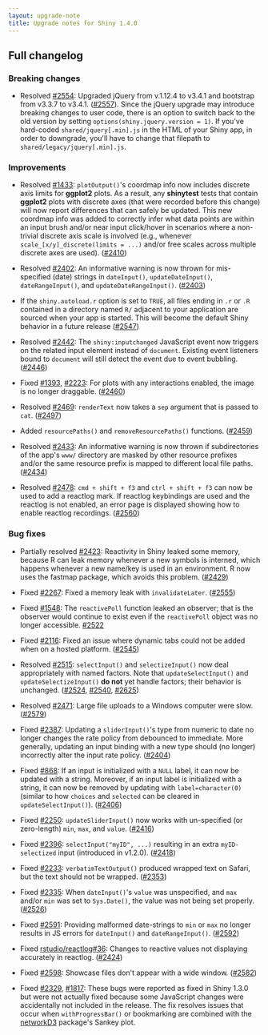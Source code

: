 ```yaml
---
layout: upgrade-note
title: Upgrade notes for Shiny 1.4.0
---
```


## Full changelog

### Breaking changes

* Resolved [#2554](https://github.com/rstudio/shiny/issues/2554): Upgraded jQuery from v.1.12.4 to v3.4.1 and bootstrap from v3.3.7 to v3.4.1. ([#2557](https://github.com/rstudio/shiny/pull/2557)). Since the jQuery upgrade may introduce breaking changes to user code, there is an option to switch back to the old version by setting `options(shiny.jquery.version = 1)`. If you've hard-coded `shared/jquery[.min].js` in the HTML of your Shiny app, in order to downgrade, you'll have to change that filepath to `shared/legacy/jquery[.min].js`.

### Improvements

* Resolved [#1433](https://github.com/rstudio/shiny/issues/1433): `plotOutput()`'s coordmap info now includes discrete axis limits for **ggplot2** plots. As a result, any **shinytest** tests that contain **ggplot2** plots with discrete axes (that were recorded before this change) will now report differences that can safely be updated. This new coordmap info was added to correctly infer what data points are within an input brush and/or near input click/hover in scenarios where a non-trivial discrete axis scale is involved (e.g., whenever `scale_[x/y]_discrete(limits = ...)` and/or free scales across multiple discrete axes are used). ([#2410](https://github.com/rstudio/shiny/pull/2410))

* Resolved [#2402](https://github.com/rstudio/shiny/issues/2402): An informative warning is now thrown for mis-specified (date) strings in `dateInput()`, `updateDateInput()`, `dateRangeInput()`, and `updateDateRangeInput()`. ([#2403](https://github.com/rstudio/shiny/pull/2403))

* If the `shiny.autoload.r` option is set to `TRUE`, all files ending in `.r` or `.R` contained in a directory named `R/` adjacent to your application are sourced when your app is started. This will become the default Shiny behavior in a future release ([#2547](https://github.com/rstudio/shiny/pull/2547))

* Resolved [#2442](https://github.com/rstudio/shiny/issues/2442): The `shiny:inputchanged` JavaScript event now triggers on the related input element instead of `document`. Existing event listeners bound to `document` will still detect the event due to event bubbling. ([#2446](https://github.com/rstudio/shiny/pull/2446))

* Fixed [#1393](https://github.com/rstudio/shiny/issues/1393), [#2223](https://github.com/rstudio/shiny/issues/2223): For plots with any interactions enabled, the image is no longer draggable. ([#2460](https://github.com/rstudio/shiny/pull/2460))

* Resolved [#2469](https://github.com/rstudio/shiny/issues/2469): `renderText` now takes a `sep` argument that is passed to `cat`. ([#2497](https://github.com/rstudio/shiny/pull/2497))

* Added `resourcePaths()` and `removeResourcePaths()` functions. ([#2459](https://github.com/rstudio/shiny/pull/2459))

* Resolved [#2433](https://github.com/rstudio/shiny/issues/2433): An informative warning is now thrown if subdirectories of the app's `www/` directory are masked by other resource prefixes and/or the same resource prefix is mapped to different local file paths. ([#2434](https://github.com/rstudio/shiny/pull/2434))

* Resolved [#2478](https://github.com/rstudio/shiny/issues/2478): `cmd + shift + f3` and `ctrl + shift + f3` can now be used to add a reactlog mark. If reactlog keybindings are used and the reactlog is not enabled, an error page is displayed showing how to enable reactlog recordings. ([#2560](https://github.com/rstudio/shiny/pull/2560))

### Bug fixes

* Partially resolved [#2423](https://github.com/rstudio/shiny/issues/2423): Reactivity in Shiny leaked some memory, because R can leak memory whenever a new symbols is interned, which happens whenever a new name/key is used in an environment. R now uses the fastmap package, which avoids this problem. ([#2429](https://github.com/rstudio/shiny/pull/2429))

* Fixed [#2267](https://github.com/rstudio/shiny/issues/2267): Fixed a memory leak with `invalidateLater`. ([#2555](https://github.com/rstudio/shiny/pull/2555))

* Fixed [#1548](https://github.com/rstudio/shiny/issues/1548): The `reactivePoll` function leaked an observer; that is the observer would continue to exist even if the `reactivePoll` object was no longer accessible. [#2522](https://github.com/rstudio/shiny/pull/2522)

* Fixed [#2116](https://github.com/rstudio/shiny/issues/2116): Fixed an issue where dynamic tabs could not be added when on a hosted platform. ([#2545](https://github.com/rstudio/shiny/pull/2545))

* Resolved [#2515](https://github.com/rstudio/shiny/issues/2515): `selectInput()` and `selectizeInput()` now deal appropriately with named factors. Note that `updateSelectInput()` and `updateSelectizeInput()` **do not** yet handle factors; their behavior is unchanged. ([#2524](https://github.com/rstudio/shiny/pull/2524), [#2540](https://github.com/rstudio/shiny/pull/2540), [#2625](https://github.com/rstudio/shiny/pull/2625))

* Resolved [#2471](https://github.com/rstudio/shiny/issues/2471): Large file uploads to a Windows computer were slow. ([#2579](https://github.com/rstudio/shiny/pull/2579))

* Fixed [#2387](https://github.com/rstudio/shiny/issues/2387): Updating a `sliderInput()`'s type from numeric to date no longer changes the rate policy from debounced to immediate. More generally, updating an input binding with a new type should (no longer) incorrectly alter the input rate policy. ([#2404](https://github.com/rstudio/shiny/pull/2404))

* Fixed [#868](https://github.com/rstudio/shiny/issues/868): If an input is initialized with a `NULL` label, it can now be updated with a string. Moreover, if an input label is initialized with a string, it can now be removed by updating with `label=character(0)` (similar to how `choices` and `selected` can be cleared in `updateSelectInput()`). ([#2406](https://github.com/rstudio/shiny/pull/2406))

* Fixed [#2250](https://github.com/rstudio/shiny/issues/2250): `updateSliderInput()` now works with un-specified (or zero-length) `min`, `max`, and `value`. ([#2416](https://github.com/rstudio/shiny/pull/2416))

* Fixed [#2396](https://github.com/rstudio/shiny/issues/2396): `selectInput("myID", ...)` resulting in an extra `myID-selectized` input (introduced in v1.2.0). ([#2418](https://github.com/rstudio/shiny/pull/2418))

* Fixed [#2233](https://github.com/rstudio/shiny/issues/2233): `verbatimTextOutput()` produced wrapped text on Safari, but the text should not be wrapped. ([#2353](https://github.com/rstudio/shiny/pull/2353))

* Fixed [#2335](https://github.com/rstudio/shiny/issues/2335): When `dateInput()`'s `value` was unspecified, and `max` and/or `min` was set to `Sys.Date()`, the value was not being set properly. ([#2526](https://github.com/rstudio/shiny/pull/2526))

* Fixed [#2591](https://github.com/rstudio/shiny/issues/2591): Providing malformed date-strings to `min` or `max` no longer results in JS errors for `dateInput()` and `dateRangeInput()`. ([#2592](https://github.com/rstudio/shiny/pull/2592))

* Fixed [rstudio/reactlog#36](https://github.com/rstudio/reactlog/issues/36): Changes to reactive values not displaying accurately in reactlog. ([#2424](https://github.com/rstudio/shiny/pull/2424))

* Fixed [#2598](https://github.com/rstudio/shiny/issues/2598): Showcase files don't appear with a wide window. ([#2582](https://github.com/rstudio/shiny/pull/2582))

* Fixed [#2329](https://github.com/rstudio/shiny/issues/2329), [#1817](https://github.com/rstudio/shiny/issues/1817): These bugs were reported as fixed in Shiny 1.3.0 but were not actually fixed because some JavaScript changes were accidentally not included in the release. The fix resolves issues that occur when `withProgressBar()` or bookmarking are combined with the [networkD3](https://christophergandrud.github.io/networkD3/) package's Sankey plot.
